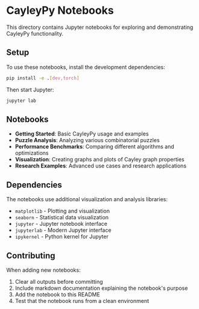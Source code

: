# CayleyPy Notebooks

This directory contains Jupyter notebooks for exploring and demonstrating CayleyPy functionality.

## Setup

To use these notebooks, install the development dependencies:

```bash
pip install -e .[dev,torch]
```

Then start Jupyter:

```bash
jupyter lab
```

## Notebooks

- **Getting Started**: Basic CayleyPy usage and examples
- **Puzzle Analysis**: Analyzing various combinatorial puzzles
- **Performance Benchmarks**: Comparing different algorithms and optimizations
- **Visualization**: Creating graphs and plots of Cayley graph properties
- **Research Examples**: Advanced use cases and research applications

## Dependencies

The notebooks use additional visualization and analysis libraries:
- `matplotlib` - Plotting and visualization
- `seaborn` - Statistical data visualization
- `jupyter` - Jupyter notebook interface
- `jupyterlab` - Modern Jupyter interface
- `ipykernel` - Python kernel for Jupyter

## Contributing

When adding new notebooks:
1. Clear all outputs before committing
2. Include markdown documentation explaining the notebook's purpose
3. Add the notebook to this README
4. Test that the notebook runs from a clean environment
